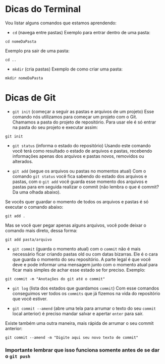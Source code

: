 # Dicas do Terminal

Vou listar alguns comandos que estamos aprendendo:

- `cd` (navega entre pastas)
Exemplo para entrar dentro de uma pasta:
```
cd nomeDaPasta
```

Exemplo pra sair de uma pasta:
```
cd ..
```

- `mkdir` (cria pastas)
Exemplo de como criar uma pasta:
```
mkdir nomeDaPasta
```

# Dicas de Git

- `git init` (começar a seguir as pastas e arquivos de um projeto)
Esse comando nós utilizamos para começar um projeto com o Git. Chamamos a pasta do projeto de repositório. Para usar ele é só entrar na pasta do seu projeto e executar assim:
```
git init
```

- `git status` (informa o estado do repositório)
Usando este comando você terá como resultado o estado de arquivos e pastas, recebendo informações apenas dos arquivos e pastas novos, removidos ou alterados.

- `git add` (segue os arquivos ou pastas no momentos atual)
Com o comando `git status` você fica sabendo do estado dos arquivos e pastas, com o `git add` você guarda esse momento dos arquivos e pastas para em seguida realizar o commit (não lembra o que é commit? Da uma olhada abaixo).

Se vocês quer guardar o momento de todos os arquivos e pastas é só executar o comando abaixo:
```
git add .
```

Mas se você quer pegar apenas alguns arquivos, você pode deixar o comando mais direto, dessa forma:
```
git add pasta/arquivo
```

- `git commit` (guarda o momento atual)
com o `commit` não é mais necessário ficar criando pastas old ou com datas bizarras. Ele é o cara que guarda o momento do seu repositório. A parte legal é que você deve e pode informar uma mensagem junto com o momento atual para ficar mais simples de achar esse estado se for preciso. Exemplo:
```
git commit -m "Anotações do git até o commit"
```

- `git log` (lista dos estados que guardamos `commit`)
Com esse comandos conseguimos ver todos os `commits` que já fizemos na vida do repositório que você estiver.

- `git commit --amend` (abre uma tela para arrumar o texto do seu `commit` local anterior) é preciso mandar salvar e apertar `enter` para sair.

Existe também uma outra maneira, mais rápida de arrumar o seu commit anterior:

```
git commit --amend -m "Digite aqui seu novo texto de commit"
```

### **Importante lembrar que isso funciona somente antes de se dar o `git push`**